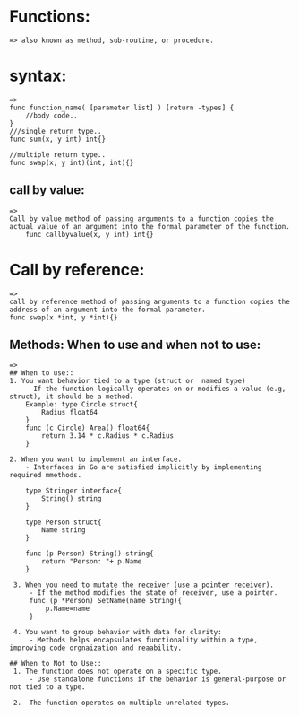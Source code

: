 # Functions:
    => also known as method, sub-routine, or procedure.

# syntax:
    =>
    func function_name( [parameter list] ) [return -types] {
        //body code..
    }
    ///single return type..
    func sum(x, y int) int{}
    
    //multiple return type..
    func swap(x, y int)(int, int){}


## call by value:
    =>
    Call by value method of passing arguments to a function copies the actual value of an argument into the formal parameter of the function.
        func callbyvalue(x, y int) int{}


# Call by reference:
    =>
    call by reference method of passing arguments to a function copies the address of an argument into the formal parameter.
    func swap(x *int, y *int){}

    


## Methods: When to use and when not to use:
    =>
    ## When to use::
    1. You want behavior tied to a type (struct or  named type)
        - If the function logically operates on or modifies a value (e.g, struct), it should be a method.
        Example: type Circle struct{
            Radius float64    
        }
        func (c Circle) Area() float64{
            return 3.14 * c.Radius * c.Radius
        }
    
    2. When you want to implement an interface.
        - Interfaces in Go are satisfied implicitly by implementing required mmethods.    

        type Stringer interface{
            String() string
        }

        type Person struct{
            Name string
        }

        func (p Person) String() string{
            return "Person: "+ p.Name
        }
        
     3. When you need to mutate the receiver (use a pointer receiver).
         - If the method modifies the state of receiver, use a pointer.
         func (p *Person) SetName(name String){
             p.Name=name
         }

     4. You want to group behavior with data for clarity:
         - Methods helps encapsulates functionality within a type, improving code orgnaization and reaability.

    ## When to Not to Use::
     1. The function does not operate on a specific type.
         - Use standalone functions if the behavior is general-purpose or not tied to a type.

     2.  The function operates on multiple unrelated types.
